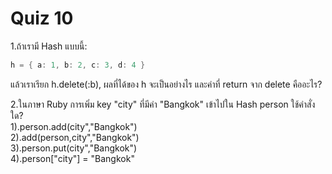 # Quiz 10
1.ถ้าเรามี Hash แบบนี้:
```c#
h = { a: 1, b: 2, c: 3, d: 4 }
```
แล้วเราเรียก h.delete(:b), ผลที่ได้ของ h จะเป็นอย่างไร และค่าที่ return จาก delete คืออะไร?

2.ในภาษา Ruby การเพิ่ม key "city" ที่มีค่า "Bangkok" เข้าไปใน Hash person ใช้คำสั่งใด?
<br>1).person.add(city","Bangkok")
<br>2).add(person,city","Bangkok")
<br>3).person.put(city","Bangkok")
<br>4).person["city"] = "Bangkok"
